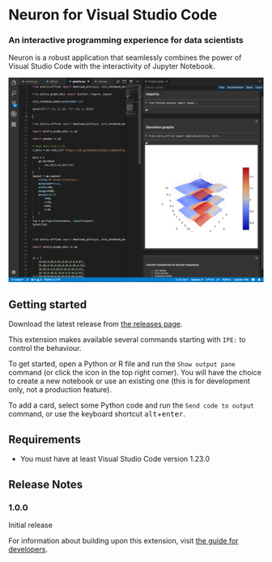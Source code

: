 # Neuron for Visual Studio Code

### An interactive programming experience for data scientists

Neuron is a robust application that seamlessly combines the power of
Visual Studio Code with the interactivity of Jupyter Notebook.

![Screenshot](screenshot.png)

## Getting started

Download the latest release from [the releases page](https://github.com/lorenzo2897/vscode-ipe/releases).

This extension makes available several commands starting with `IPE:` to control the behaviour.

To get started, open a Python or R file and run the `Show output pane` command (or click the icon in the top right corner). You will have the choice to create a new notebook or use an existing one (this is for development only, not a production feature).

To add a card, select some Python code and run the `Send code to output` command, or use the keyboard shortcut <kbd>alt</kbd>+<kbd>enter</kbd>.

## Requirements

* You must have at least Visual Studio Code version 1.23.0

## Release Notes

### 1.0.0

Initial release


For information about building upon this extension, visit [the guide for developers](DEVELOPING.md).
